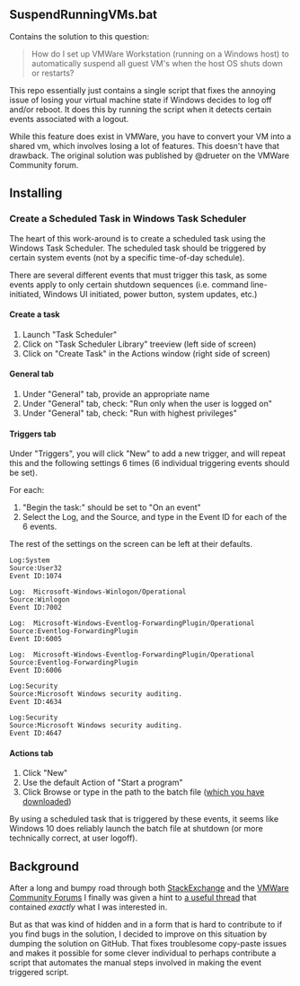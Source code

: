 SuspendRunningVMs.bat
--------------------------------------
Contains the solution to this question:
> How do I set up VMWare Workstation (running on a Windows host) to 
> automatically suspend all guest VM's when the host OS shuts down or restarts?

This repo essentially just contains a single script that fixes the annoying
issue of losing your virtual machine state if Windows decides to log off 
and/or reboot. It does this by running the script when it detects certain
events associated with a logout.

While this feature does exist in VMWare, you have to convert your VM into
a shared vm, which involves losing a lot of features. This doesn't have 
that drawback. The original solution was published by @drueter on the 
VMWare Community forum.

## Installing

### Create a Scheduled Task in Windows Task Scheduler 
The heart of this work-around is to create a scheduled task using the Windows Task Scheduler.  The scheduled task should be triggered by certain system events (not by a specific time-of-day schedule).

There are several different events that must trigger this task, as some events apply to only certain shutdown sequences (i.e. command line-initiated, Windows UI initiated, power button, system updates, etc.)

#### Create a task
1. Launch "Task Scheduler"
1. Click on "Task Scheduler Library" treeview (left side of screen)
1. Click on "Create Task" in the Actions window (right side of screen)

#### General tab
1. Under "General" tab, provide an appropriate name
1. Under "General" tab, check:  "Run only when the user is logged on"
1. Under "General" tab, check:  "Run with highest privileges"

#### Triggers tab
Under "Triggers", you will click "New" to add a new trigger, and will repeat this and the following settings 6 times (6 individual triggering events should be set).  

For each:
1. "Begin the task:" should be set to "On an event"
1. Select the Log, and the Source, and type in the Event ID for each of the 6 events.  

The rest of the settings on the screen can be left at their defaults.

```
Log:System
Source:User32
Event ID:1074
```
 
```
Log:  Microsoft-Windows-Winlogon/Operational
Source:Winlogon
Event ID:7002
```
 
```
Log:  Microsoft-Windows-Eventlog-ForwardingPlugin/Operational
Source:Eventlog-ForwardingPlugin
Event ID:6005
```
 
```
Log:  Microsoft-Windows-Eventlog-ForwardingPlugin/Operational
Source:Eventlog-ForwardingPlugin
Event ID:6006
```

```
Log:Security
Source:Microsoft Windows security auditing.
Event ID:4634
```

```
Log:Security
Source:Microsoft Windows security auditing.
Event ID:4647
```

#### Actions tab
1. Click "New" 
2. Use the default Action of "Start a program"
3. Click Browse or type in the path to the batch file ([which you have downloaded][script])

By using a scheduled task that is triggered by these events, it seems like Windows 10 does reliably launch the batch file at shutdown (or more technically correct, at user logoff).


## Background
After a long and bumpy road through both [StackExchange][superuser] and the 
[VMWare Community Forums](https://communities.vmware.com/thread/618322) I 
finally was given a hint to [a useful thread][vmware] that contained
_exactly_ what I was interested in. 

But as that was kind of hidden and in a form that is hard to contribute to
if you find bugs in the solution, I decided to improve on this situation
by dumping the solution on GitHub. That fixes troublesome copy-paste
issues and makes it possible for some clever individual to perhaps contribute
a script that automates the manual steps involved in making the event
triggered script.

[vmware]: https://communities.vmware.com/thread/570079 "VMWare Community Post with original solution"
[superuser]: https://superuser.com/questions/1482205/auto-snapshot-or-suspend-on-host-power-off-or-log-off "My StackExchange question"
[script]: https://raw.githubusercontent.com/fatso83/vmware-auto-suspend/master/SuspendRunningVMs.bat
